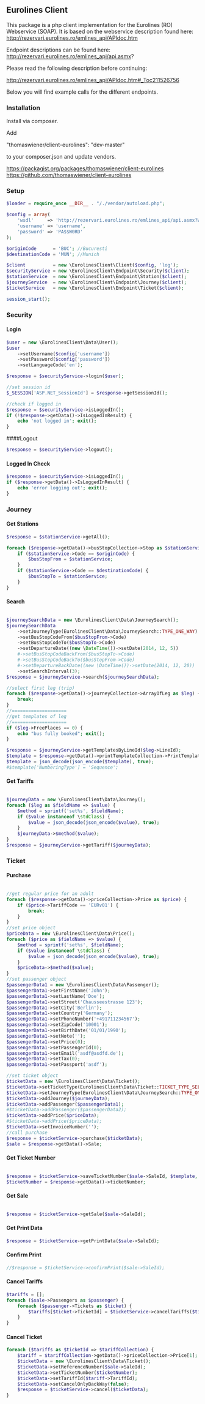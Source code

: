 ## Eurolines Client

This package is a php client implementation for the Eurolines (RO) Webservice (SOAP).
It is based on the webservice description found here: http://rezervari.eurolines.ro/emlines_api/APIdoc.htm

Endpoint descriptions can be found here: http://rezervari.eurolines.ro/emlines_api/api.asmx?

Please read the following description before continuing:

http://rezervari.eurolines.ro/emlines_api/APIdoc.htm#_Toc211526756

Below you will find example calls for the different endpoints.

### Installation

Install via composer.

Add

"thomaswiener/client-eurolines": "dev-master"

to your composer.json and update vendors.

https://packagist.org/packages/thomaswiener/client-eurolines
https://github.com/thomaswiener/client-eurolines


### Setup


```php
$loader = require_once __DIR__ . "/./vendor/autoload.php";

$config = array(
    'wsdl'     => 'http://rezervari.eurolines.ro/emlines_api/api.asmx?WSDL',
    'username' => 'username',
    'password' => 'PA$$W0RD'
);

$originCode      = 'BUC'; //Bucuresti
$destinationCode = 'MUN'; //Munich

$client          = new \EurolinesClient\Client($config, 'log');
$securityService = new \EurolinesClient\Endpoint\Security($client);
$stationService  = new \EurolinesClient\Endpoint\Station($client);
$journeyService  = new \EurolinesClient\Endpoint\Journey($client);
$ticketService   = new \EurolinesClient\Endpoint\Ticket($client);

session_start();

```

### Security

#### Login


```php
$user = new \EurolinesClient\Data\User();
$user
    ->setUsername($config['username'])
    ->setPassword($config['password'])
    ->setLanguageCode('en');

$response = $securityService->login($user);

//set session id
$_SESSION['ASP.NET_SessionId'] = $response->getSessionId();

//check if logged in
$response = $securityService->isLoggedIn();
if (!$response->getData()->IsLoggedInResult) {
    echo 'not logged in'; exit();
}
```

####Logout

```php
$response = $securityService->logout();
```

#### Logged In Check

```php
$response = $securityService->isLoggedIn();
if ($response->getData()->IsLoggedInResult) {
    echo 'error logging out'; exit();
}

```


### Journey

#### Get Stations

```php
$response = $stationService->getAll();

foreach ($response->getData()->busStopCollection->Stop as $stationService) {
    if ($stationService->Code == $originCode) {
        $busStopFrom = $stationService;
    }
    if ($stationService->Code == $destinationCode) {
        $busStopTo = $stationService;
    }
}
```

#### Search

```php

$journeySearchData = new \EurolinesClient\Data\JourneySearch();
$journeySearchData
    ->setJourneyType(EurolinesClient\Data\JourneySearch::TYPE_ONE_WAY)
    ->setBusStopCodeFrom($busStopFrom->Code)
    ->setBusStopCodeTo($busStopTo->Code)
    ->setDepartureDate((new \DateTime())->setDate(2014, 12, 5))
    #->setBusStopCodeBackFrom($busStopTo->Code)
    #->setBusStopCodeBackTo($busStopFrom->Code)
    #->setDepartureBackDate((new \DateTime())->setDate(2014, 12, 20))
    ->setSearchInterval(3);
$response = $journeyService->search($journeySearchData);

//select first leg (trip)
foreach ($response->getData()->journeyCollection->ArrayOfLeg as $leg) {
    break;
}
//====================
//get templates of leg
//====================
if ($leg->FreePlaces == 0) {
    echo "bus fully booked"; exit();
}

$response = $journeyService->getTemplatesByLineId($leg->LineId);
$template = $response->getData()->printTemplateCollection->PrintTemplate[1];
$template = json_decode(json_encode($template), true);
#$template['NumberingType'] = 'Sequence';
```

#### Get Tariffs

```php

$journeyData = new \EurolinesClient\Data\Journey();
foreach ($leg as $fieldName => $value) {
    $method = sprintf('set%s', $fieldName);
    if ($value instanceof \stdClass) {
        $value = json_decode(json_encode($value), true);
    }
    $journeyData->$method($value);
}
$response = $journeyService->getTariff($journeyData);
```

### Ticket

#### Purchase

```php

//get regular price for an adult
foreach ($response->getData()->priceCollection->Price as $price) {
    if ($price->TariffCode == 'EURv01') {
        break;
    }
}
//set price object
$priceData = new \EurolinesClient\Data\Price();
foreach ($price as $fieldName => $value) {
    $method = sprintf('set%s', $fieldName);
    if ($value instanceof \stdClass) {
        $value = json_decode(json_encode($value), true);
    }
    $priceData->$method($value);
}
//set passenger object
$passengerData1 = new \EurolinesClient\Data\Passenger();
$passengerData1->setFirstName('John');
$passengerData1->setLastName('Doe');
$passengerData1->setStreet('Chausseestrasse 123');
$passengerData1->setCity('Berlin');
$passengerData1->setCountry('Germany');
$passengerData1->setPhoneNumber('+491711234567');
$passengerData1->setZipCode('10001');
$passengerData1->setBirthDate('01/01/1990');
$passengerData1->setNote('');
$passengerData1->setPrice(0);
$passengerData1->setPassengerId(0);
$passengerData1->setEmail('asdf@asdfd.de');
$passengerData1->setTax(0);
$passengerData1->setPassport('asdf');

//set ticket object
$ticketData = new \EurolinesClient\Data\Ticket();
$ticketData->setTicketType(EurolinesClient\Data\Ticket::TICKET_TYPE_SELL);
$ticketData->setJourneyType(EurolinesClient\Data\JourneySearch::TYPE_ONE_WAY);
$ticketData->addJourney($journeyData);
$ticketData->addPassenger($passengerData1);
#$ticketData->addPassenger($passengerData2);
$ticketData->addPrice($priceData);
#$ticketData->addPrice($priceData);
$ticketData->setInvoiceNumber('');
//call purchase
$response = $ticketService->purchase($ticketData);
$sale = $response->getData()->Sale;
```

#### Get Ticket Number

```php

$response = $ticketService->saveTicketNumber($sale->SaleId, $template, ''); //for every passenger and every leg
$ticketNumber = $response->getData()->ticketNumber;

```

#### Get Sale

```php

$response = $ticketService->getSale($sale->SaleId);

```

#### Get Print Data

```php
$response = $ticketService->getPrintData($sale->SaleId);
```

#### Confirm Print

```php
//$response = $ticketService->confirmPrint($sale->SaleId);
```

#### Cancel Tariffs

```php
$tariffs = [];
foreach ($sale->Passengers as $passenger) {
    foreach ($passenger->Tickets as $ticket) {
        $tariffs[$ticket->TicketId] = $ticketService->cancelTariffs($ticket->TicketId);
    }
}
```

#### Cancel Ticket

```php
foreach ($tariffs as $ticketId => $tariffCollection) {
    $tariff = $tariffCollection->getData()->priceCollection->Price[1];
    $ticketData = new \EurolinesClient\Data\Ticket();
    $ticketData->setReferenceNumber($sale->SaleId);
    $ticketData->setTicketNumber($ticketNumber);
    $ticketData->setTariffId($tariff->TariffId);
    $ticketData->setCancelOnlyBackWay(false);
    $response = $ticketService->cancel($ticketData);
}


